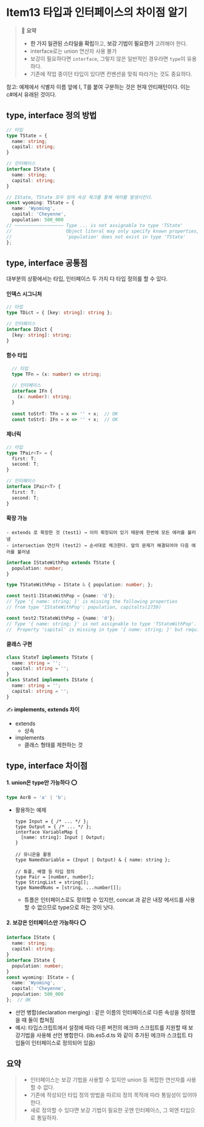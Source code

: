# Item13 타입과 인터페이스의 차이점 알기

> 📌 **요약**
> - **한 가지 일관된 스타일을 확립**하고, **보강 기법이 필요한가** 고려해야 한다.
> - interface로는 union 연산자 사용 불가
> - 보강이 필요하다면 `interface`, 그렇지 않은 일반적인 경우라면 `type`이 유용하다.
> - 기존에 작업 중이던 타입이 있다면 컨벤션을 맞춰 따라가는 것도 중요하다.

참고: 예제에서 식별자 이름 앞에 I, T를 붙여 구분하는 것은 현재 안티패턴이다. 이는 c#에서 유래된 것이다.  

## type, interface 정의 방법

```ts
// 타입
type TState = {
  name: string;
  capital: string;
}

// 인터페이스
interface IState {
  name: string;
  capital: string;
}

// IState, TState 모두 잉여 속성 체크를 통해 에러를 발생시킨다.
const wyoming: TState = {
  name: 'Wyoming',
  capital: 'Cheyenne',
  population: 500_000
// ~~~~~~~~~~~~~~~~~~ Type ... is not assignable to type 'TState'
//                    Object literal may only specify known properties, and
//                    'population' does not exist in type 'TState'
};
```

## type, interface 공통점

대부분의 상황에서는 타입, 인터페이스 두 가지 다 타입 정의를 할 수 있다.

#### 인덱스 시그니처  

```ts
// 타입
type TDict = { [key: string]: string };

// 인터페이스
interface IDict {
  [key: string]: string;
}
```

#### 함수 타입

```ts
  // 타입
  type TFn = (x: number) => string;
  
  // 인터페이스
  interface IFn {
    (x: number): string;
  }
  
  const toStrT: TFn = x => '' + x;  // OK
  const toStrI: IFn = x => '' + x;  // OK
```

#### 제너릭

```ts
// 타입
type TPair<T> = {
  first: T;
  second: T;
}

// 인터페이스
interface IPair<T> {
  first: T;
  second: T;
}
```

#### 확장 가능
    - extends 로 확장한 것 (test1) → 이미 확장되어 있기 때문에 한번에 모든 에러를 불러냄
    - intersection 연산자 (test2) → 순서대로 체크한다. 앞의 문제가 해결되어야 다음 에러를 불러냄

```ts
interface IStateWithPop extends TState {
  population: number;
}

type TStateWithPop = IState & { population: number; };

const test1:IStateWithPop = {name: 'd'};
// Type '{ name: string; }' is missing the following properties 
// from type 'IStateWithPop': population, capitalts(2739)

const test2:TStateWithPop = {name: 'd'};
// Type '{ name: string; }' is not assignable to type 'TStateWithPop'.
//  Property 'capital' is missing in type '{ name: string; }' but required in type 'IState' ts(2322)
```

#### 클래스 구현

```ts
class StateT implements TState {
  name: string = '';
  capital: string = '';
}
class StateI implements IState {
  name: string = '';
  capital: string = '';
}
```

✍️ **implements, extends 차이**
- extends
    - 상속
- implements
    - 클래스 형태를 제한하는 것


## type, interface 차이점

#### 1. union은 type만 가능하다 ⭕

```ts
type AorB = 'a' | 'b';
```

- 활용하는 예제
    
    ```tsx
    type Input = { /* ... */ };
    type Output = { /* ... */ };
    interface VariableMap {
      [name: string]: Input | Output;
    }
    
    // 유니온을 활용
    type NamedVariable = (Input | Output) & { name: string };
    
    // 튜플, 배열 등 타입 정의
    type Pair = [number, number];
    type StringList = string[];
    type NamedNums = [string, ...number[]];
    ```
    
    - 튜플은 인터페이스로도 정의할 수 있지만, concat 과 같은 내장 메서드를 사용할 수 없으므로 type으로 하는 것이 낫다.

#### 2. 보강은 인터페이스만 가능하다 ⭕

```ts
interface IState {
  name: string;
  capital: string;
}
interface IState {
  population: number;
}
const wyoming: IState = {
  name: 'Wyoming',
  capital: 'Cheyenne',
  population: 500_000
};  // OK
```

- 선언 병합(declaration merging) : 같은 이름의 인터페이스로 다른 속성을 정의했을 때 둘이 합쳐짐
- 예시: 타입스크립트에서 설정에 따라 다른 버전의 에크마 스크립트를 지원할 때 보강기법을 사용해 선언 병합한다. (lib.es5.d.ts 와 같이 추가된 에크마 스크립트 타입들이 인터페이스로 정의되어 있음)


## 요약

> - 인터페이스는 보강 기법을 사용할 수 있지만 union 등 복잡한 연산자를 사용할 수 없다.
> - 기존에 작성되던 타입 정의 방법을 따르되 정의 목적에 따라 통일성이 있어야 한다.
> - 새로 정의할 수 있다면 보강 기법이 필요한 곳엔 인터페이스, 그 외엔 타입으로 통일하자.